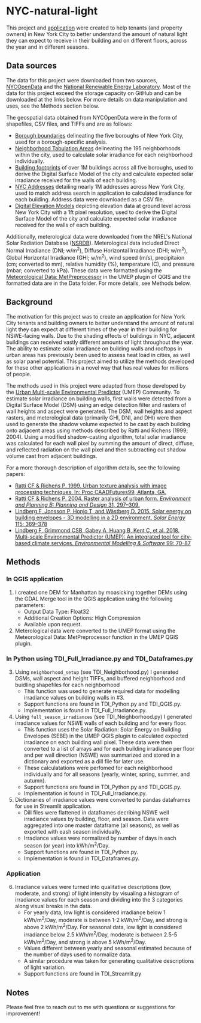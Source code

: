 # NYC-natural-light
 
This project and [application](https://nyc-natural-light.herokuapp.com/) were created to help tenants (and property owners) in New York City to better understand the amount of natural light they can expect to receive in their building and on different floors, across the year and in different seasons. 

## Data sources
The data for this project were downloaded from two sources, [NYCOpenData](https://opendata.cityofnewyork.us/) and the [National Renewable Energy Laboratory](https://nsrdb.nrel.gov/). Most of the data for this project exceed the storage capacity on GitHub and can be downloaded at the links below. For more details on data manipulation and uses, see the Methods section below.

The geospatial data obtained from NYCOpenData were in the form of shapefiles, CSV files, and TIFFs and are as follows:
- [Borough boundaries](https://data.cityofnewyork.us/City-Government/Borough-Boundaries/tqmj-j8zm) delineating the five boroughs of New York City, used for a borough-specific analysis.
- [Neighborhood Tabulation Areas](https://data.cityofnewyork.us/City-Government/2010-Neighborhood-Tabulation-Areas-NTAs-/cpf4-rkhq) delineating the 195 neighborhoods within the city, used to calculate solar irradiance for each neighborhood individually.
- [Building footprints](https://data.cityofnewyork.us/Housing-Development/Shapefiles-and-base-map/2k7f-6s2k) of over 1M buildings across all five boroughs, used to derive the Digital Surface Model of the city and calculate expected solar irradiance received for the walls of each building.
- [NYC Addresses](https://data.cityofnewyork.us/City-Government/NYC-Address-Points/g6pj-hd8k) detailing nearly 1M addresses across New York City, used to match address search in application to calculated irradiance for each building. Address data were downloaded as a CSV file.
- [Digital Elevation Models](https://gis.ny.gov/elevation/NYC-topobathymetric-DEM.htm) depicting elevation data at ground level across New York City with a 1ft pixel resolution, used to derive the Digital Surface Model of the city and calculate expected solar irradiance received for the walls of each building.

Additionally, meterological data were downloaded from the NREL's National Solar Radiation Database ([NSRDB](https://maps.nrel.gov/nsrdb-viewer/?aL=x8CI3i%255Bv%255D%3Dt%26Jea8x6%255Bv%255D%3Dt%26Jea8x6%255Bd%255D%3D1%26VRLt_G%255Bv%255D%3Dt%26VRLt_G%255Bd%255D%3D2%26mcQtmw%255Bv%255D%3Dt%26mcQtmw%255Bd%255D%3D3&bL=clight&cE=0&lR=0&mC=4.740675384778373%2C22.8515625&zL=2)). Meterological data included Direct Normal Irradiance (DNI; w/m<sup>2</sup>), Diffuse Horizontal Irradiance (DHI; w/m<sup>2</sup>), Global Horizontal Irradiance (GHI; w/m<sup>2</sup>), wind speed (m/s), precipitaion (cm; converted to mm), relative humidity (%), temperature (C), and pressure (mbar; converted to kPa). These data were formatted using the [Meteorological Data: MetPreprocessor](https://umep-docs.readthedocs.io/en/latest/pre-processor/Meteorological%20Data%20MetPreprocessor.html) in the UMEP plugin of QGIS and the formatted data are in the Data folder. For more details, see Methods below.

## Background
The motivation for this project was to create an application for New York City tenants and building owners to better understand the amount of natural light they can expect at different times of the year in their building for NSWE-facing walls. Due to the shading effects of buildings in NYC, adjacent buildings can received vastly different amounts of light throughout the year. The ability to estimate solar irradiance on building walls and rooftops in urban areas has previously been used to assess heat load in cities, as well as solar panel potential. This project aimed to utilize the methods developed for these other applications in a novel way that has real values for millions of people.

The methods used in this project were adapted from those developed by the [Urban Multi-scale Environmental Predictor](https://umep-docs.readthedocs.io/en/latest/index.html) (UMEP) Community. To estimate solar irradiance on building walls, first walls were detected from a Digital Surface Model (DSM) using an edge detection filter and rasters of wall heights and aspect were generated. The DSM, wall heights and aspect rasters, and meterological data (primarily GHI, DNI, and DHI) were then used to generate the shadow volume expected to be cast by each building onto adjacent areas using methods described by Ratti and Richens (1999; 2004). Using a modified shadow-casting algorithm, total solar irradiance was calculated for each wall pixel by summing the amount of direct, diffuse, and reflected radiation on the wall pixel and then subtracting out shadow volume cast from adjacent buildings. 

For a more thorough description of algorithm details, see the following papers:
- [Ratti CF & Richens P. 1999. Urban texture analysis with image processing techniques. In: Proc CAADFutures99, Atlanta, GA.](http://senseable.mit.edu/papers/pdf/19990608_Ratti_Richens_UrbanTexture_CAAD.pdf)
- [Ratti CF & Richens P. 2004. Raster analysis of urban form. *Environment and Planning B: Planning and Design* 31, 297–309.](https://senseable.mit.edu/papers/pdf/20040301_Ratti_Richens_RasterAnalysis_EnvironmentPlanning.pdf)
- [Lindberg F, Jonsson P, Honjo T, and Wästberg D. 2015. Solar energy on building envelopes - 3D modelling in a 2D environment. *Solar Energy* 115: 369–378](https://www.sciencedirect.com/science/article/abs/pii/S0038092X15001164)
- [Lindberg F, Grimmond CSB, Gabey A, Huang B, Kent C, et al. 2018. Multi-scale Environmental Predictor (UMEP): An integrated tool for city-based climate services. *Environmental Modelling & Software* 99: 70-87](https://www.sciencedirect.com/science/article/pii/S1364815217304140)

## Methods
### In QGIS application
1) I created one DEM for Manhattan by moasicking together DEMs using the GDAL Merge tool in the QGIS application using the following parameters:
    - Output Data Type: Float32
    - Additional Creation Options: High Compression
    - Available upon request.
2) Meterological data were converted to the UMEP format using the Meteorological Data: MetPreprocessor function in the UMEP QGIS plugin. 

### In Python using TDI_Full_Irradiance.py and TDI_Dataframes.py
3) Using `neighborhood_setup` (see TDI_Neighborhood.py) I generated DSMs, wall aspect and height TIFFs, and buffered neighborhood and buidling shapefiles for each neighborhood
    - This function was used to generate required data for modelling irradiance values on building walls in #3.
    - Support functions are found in TDI_Python.py and TDI_QGIS.py.
    - Implementation is found in TDI_Full_Irradiance.py.
4) Using `full_season_irradiances` (see TDI_Neighborhood.py) I generated irradiance values for NSWE walls of each building and for every floor.
    - This function uses the Solar Radiation: Solar Energy on Building Envelopes (SEBE) in the UMEP QGIS plugin to calculated expected irradiance on each building wall pixel. These data were then converted to a list of arrays and for each building irradiance per floor and per wall direction (NSWE) was summarized and stored in a dictionary and exported as a dill file for later use.
    - These calculatations were perfomed for each neighborhood individually and for all seasons (yearly, winter, spring, summer, and autumn).
    - Support functions are found in TDI_Python.py and TDI_QGIS.py.
    - Implementation is found in TDI_Full_Irradiance.py.
5) Dictionaries of irradiance values were converted to pandas dataframes for use in Streamlit application.
    - Dill files were flattened in dataframes decribing NSWE well irradiance values by building, floor, and season. Data were aggregated into one master dataframe (all seasons), as well as exported with eash season individually.
    - Irradiance values were normalized by number of days in each season (or year) into kWh/m<sup>2</sup>/Day.
    - Support functions are found in TDI_Python.py.
    - Implementation is found in TDI_Dataframes.py.

### Application
6) Irradiance values were turned into qualitative descriptions (low, moderate, and strong) of light intensity by visualing a histogram of irradiance values for each season and dividing into the 3 categories along visual breaks in the data.
    - For yearly data, low light is considered irradiance below 1 kWh/m<sup>2</sup>/Day, moderate is between 1-2 kWh/m<sup>2</sup>/Day, and strong is above 2 kWh/m<sup>2</sup>/Day.
    For seasonal data, low light is considered irradiance below 2.5 kWh/m<sup>2</sup>/Day, moderate is between 2.5-5 kWh/m<sup>2</sup>/Day, and strong is above 5 kWh/m<sup>2</sup>/Day.
    - Values different between yearly and seasonal estimated because of the number of days used to normalize data.
    - A similar procedure was taken for generating qualitative descriptions of light variation.
    - Support functions are found in TDI_Streamlit.py

## Notes
Please feel free to reach out to me with questions or suggestions for improvement!